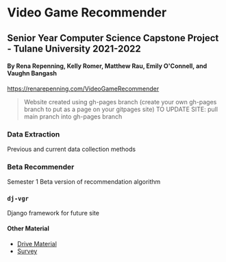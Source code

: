 # Video Game Recommender

## Senior Year Computer Science Capstone Project - Tulane University 2021-2022
#### By Rena Repenning, Kelly Romer, Matthew Rau, Emily O'Connell, and Vaughn Bangash

https://renarepenning.com/VideoGameRecommender
> Website created using gh-pages branch (create your own gh-pages branch to put as a page on your gitpages site)
> TO UPDATE SITE: pull main pranch into gh-pages branch

### Data Extraction
Previous and current data collection methods

### Beta Recommender
Semester 1 Beta version of recommendation algorithm

### `dj-vgr`
Django framework for future site


#### Other Material
* [Drive Material](https://drive.google.com/drive/folders/19KwtEUCA-2fLwoioYA2kRA_X2MQ9wbcr)
* [Survey](https://docs.google.com/forms/d/e/1FAIpQLSdzG6ZxIopVBMJtyhvIyBLz-SLiOoCsYkS70g15r3aMgK5Sgg/viewform)
